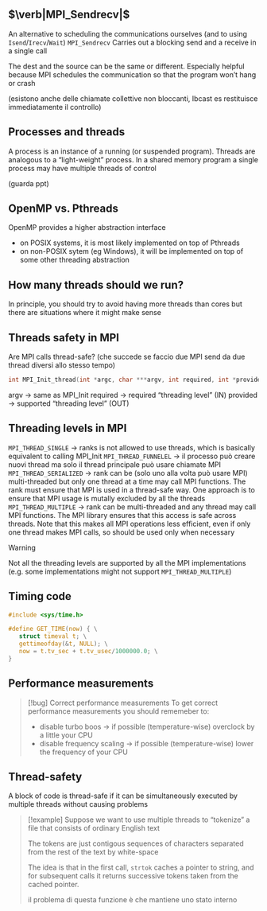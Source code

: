 ## $\verb|MPI_Sendrecv|$
An alternative to scheduling the communications ourselves (and to using `Isend`/`Irecv`/`Wait`)
`MPI_Sendrecv` Carries out a blocking send and a receive in a single call

The dest and the source can be the same or different. Especially helpful because MPI schedules the communication so that the program won’t hang or crash

(esistono anche delle chiamate collettive non bloccanti, Ibcast es restituisce immediatamente il controllo)


## Processes and threads
A process is an instance of a running (or suspended program). Threads are analogous to a “light-weight” process. In a shared memory program a single process may have multiple threads of control

(guarda ppt)
## OpenMP vs. Pthreads
OpenMP provides a higher abstraction interface
- on POSIX systems, it is most likely implemented on top of Pthreads
- on non-POSIX sytem (eg Windows), it will be implemented on top of some other threading abstraction



## How many threads should we run?
In principle, you should try to avoid having more threads than cores but there are situations where it might make sense

## Threads safety in MPI
Are MPI calls thread-safe? (che succede se faccio due MPI send da due thread diversi allo stesso tempo)

```c
int MPI_Init_thread(int *argc, char ***argv, int required, int *provided)
```

argv → same as MPI_Init
required → required “threading level” (IN)
provided → supported “threading level” (OUT)

## Threading levels in MPI
`MPI_THREAD_SINGLE` → ranks is not allowed to use threads, which is basically equivalent to calling MPI_Init
`MPI_THREAD_FUNNELEL` → il processo può creare nuovi thread ma solo il thread principale può usare chiamate MPI
`MPI_THREAD_SERIALIZED` → rank can be (solo uno alla volta può usare MPI) multi-threaded but only one thread at a time may call MPI functions. The rank must ensure that MPI is used in a thread-safe way. One approach is to ensure that MPI usage is mutally excluded by all the threads
`MPI_THREAD_MULTIPLE` → rank can be multi-threaded and any thread may call MPI functions. The MPI library ensures that this access is safe  across threads. Note that this makes all MPI operations less efficient, even if only one thread makes MPI calls, so should be used only when necessary

>[!warning]
>Not all the threading levels are supported by all the MPI implementations (e.g. some implementations might not support `MPI_THREAD_MULTIPLE`)

## Timing code

```c
#include <sys/time.h>

#define GET_TIME(now) { \
   struct timeval t; \
   gettimeofday(&t, NULL); \
   now = t.tv_sec + t.tv_usec/1000000.0; \
}
```

## Performance measurements

>[!bug] Correct performance measurements
>To get correct performance measurements you should rememeber to:
>- disable turbo boos → if possible (temperature-wise) overclock by a little your CPU
>- disable frequency scaling → if possible (temperature-wise) lower the frequency of your CPU

## Thread-safety
A block of code is thread-safe if it can be simultaneously executed by multiple threads without causing problems

>[!example]
>Suppose we want to use multiple threads to “tokenize” a file that consists of ordinary English text
>
>The tokens are just contigous sequences of characters separated from the rest of the text by white-space
>
>The idea is that in the first call, `strtok` caches a pointer to string, and for subsequent calls it returns successive tokens taken from the cached pointer.
>
>il problema di questa funzione è che mantiene uno stato interno

